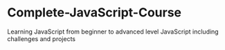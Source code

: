 # Complete-JavaScript-Course
Learning JavaScript from beginner to advanced level JavaScript including challenges and projects
